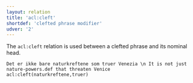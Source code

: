 ```yaml
---
layout: relation
title: 'acl:cleft'
shortdef: 'clefted phrase modifier'
udver: '2'
---
```


The `acl:cleft` relation is used between a clefted phrase and its nominal head.

~~~ sdparse
Det er ikke bare naturkreftene som truer Venezia \n It is not just nature-powers.def that threaten Venice
acl:cleft(naturkreftene,truer)
~~~
<!-- Interlanguage links updated Ne 5. května 2024, 18:20:30 CEST -->

